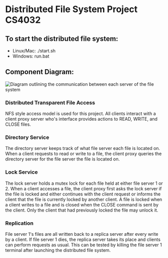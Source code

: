 # Distributed File System Project CS4032

## To start the distributed file system:
+ Linux/Mac: ./start.sh
+ Windows: run.bat

## Component Diagram:
![Diagram outlining the communication between each server of the file system](https://raw.githubusercontent.com/Conorbro/D.S.-Labs/master/DistributedFileSystem/Distributed%20File%20System.png)

### Distributed Transparent File Access

NFS style access model is used for this project. All clients interact with a client proxy server who's interface provides actions to READ, WRITE, and CLOSE files.

### Directory Service

The directory server keeps track of what file server each file is located on.
When a client requests to read or write to a file, the client proxy queries the directory server for the file server the file is located on.

### Lock Service

The lock server holds a mutex lock for each file held at either file server 1 or 2.
When a client accesses a file, the client proxy first asks the lock server if the file is locked and either continues with the client request or informs the client that the file is currently locked by another client.
A file is locked when a client writes to a file and is closed when the CLOSE command is sent by the client. Only the client that had previously locked the file may unlock it.

### Replication

File server 1's files are all written back to a replica server after every write by a client.
If file server 1 dies, the replica server takes its place and clients can perform requests as usual.
This can be tested by killing the file server 1 terminal after launching the distributed file system.
